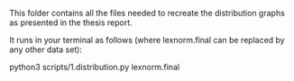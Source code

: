 This folder contains all the files needed to recreate the distribution graphs as presented in the thesis report.


It runs in your terminal as follows (where lexnorm.final can be replaced by any other data set):

python3 scripts/1.distribution.py lexnorm.final 

